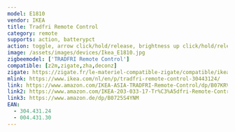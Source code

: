 ```yaml
---
model: E1810
vendor: IKEA
title: Tradfri Remote Control
category: remote
supports: action, batterypct
action: toggle, arrow click/hold/release, brightness up click/hold/release, brightness down click/hold/release
image: /assets/images/devices/Ikea_E1810.jpg
zigbeemodel: ['TRADFRI Remote Control']
compatible: [z2m,zigate,zha,deconz]
zigate: https://zigate.fr/le-materiel-compatible-zigate/compatible/ikeatradfritlcommande
mlink: https://www.ikea.com/nl/en/p/tradfri-remote-control-30443124/
link: https://www.amazon.com/IKEA-ASIA-TRADFRI-Remote-Control/dp/B07KRVVFT1
link2: https://www.amazon.com/IKEA-203-033-17-Tr%C3%A5dfri-Remote-Control/dp/B07KM1YZWW
link3: https://www.amazon.de/dp/B0725S4YNM
EAN: 
  - 304.431.24
  - 004.431.30
---
```




